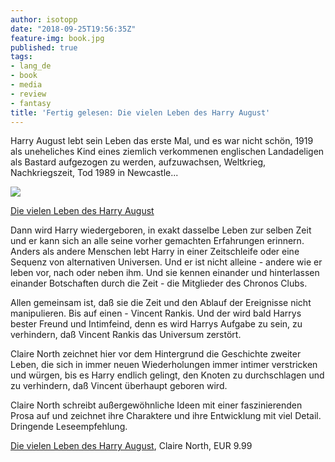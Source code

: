 ```yaml
---
author: isotopp
date: "2018-09-25T19:56:35Z"
feature-img: book.jpg
published: true
tags:
- lang_de
- book
- media
- review
- fantasy
title: 'Fertig gelesen: Die vielen Leben des Harry August'
---
```

Harry August lebt sein Leben das erste Mal, und es war nicht schön, 1919 als uneheliches Kind eines ziemlich verkommenen englischen Landadeligen als Bastard aufgezogen zu werden, aufzuwachsen, Weltkrieg, Nachkriegszeit, Tod 1989 in Newcastle...

[![](https://blog.koehntopp.info/uploads/2018/09/harry-august.jpg)](https://www.amazon.de/Die-vielen-Leben-Harry-August-ebook/dp/B00WUPW6XC)

[Die vielen Leben des Harry August](https://www.amazon.de/Die-vielen-Leben-Harry-August-ebook/dp/B00WUPW6XC)

Dann wird Harry wiedergeboren, in exakt dasselbe Leben zur selben Zeit und er kann sich an alle seine vorher gemachten Erfahrungen erinnern. Anders als andere Menschen lebt Harry in einer Zeitschleife oder eine Sequenz von alternativen Universen. Und er ist nicht alleine - andere wie er leben vor, nach oder neben ihm. Und sie kennen einander und hinterlassen einander Botschaften durch die Zeit - die Mitglieder des Chronos Clubs.

Allen gemeinsam ist, daß sie die Zeit und den Ablauf der Ereignisse nicht manipulieren. Bis auf einen - Vincent Rankis. Und der wird bald Harrys bester Freund und Intimfeind, denn es wird Harrys Aufgabe zu sein, zu verhindern, daß Vincent Rankis das Universum zerstört.

Claire North zeichnet hier vor dem Hintergrund  die Geschichte zweiter Leben, die sich in immer neuen Wiederholungen immer intimer verstricken und würgen, bis es Harry endlich gelingt, den Knoten zu durchschlagen und zu verhindern, daß Vincent überhaupt geboren wird.

Claire North schreibt außergewöhnliche Ideen mit einer faszinierenden Prosa auf und zeichnet ihre Charaktere und ihre Entwicklung mit viel Detail. Dringende Leseempfehlung.

[Die vielen Leben des Harry August](https://www.amazon.de/Die-vielen-Leben-Harry-August-ebook/dp/B00WUPW6XC), Claire North, EUR 9.99
